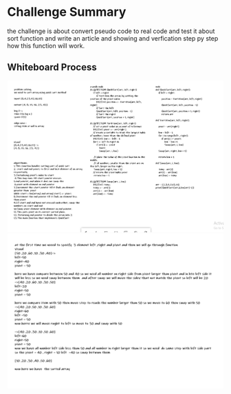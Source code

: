 # Challenge Summary

the challenge is about convert pseudo code to real code and test it about sort function and write an article and showing and verfication step py step how this function will work.

## Whiteboard Process

<img src ='./code29.jpg'/>
<img src ='./code292.jpg' />
